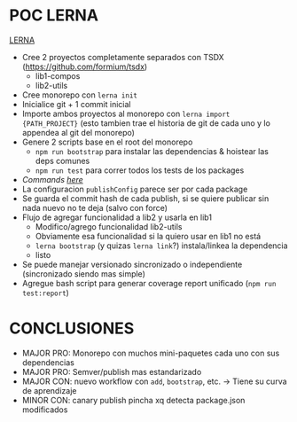  
# POC LERNA

[LERNA](https://github.com/lerna/lerna)

- Cree 2 proyectos completamente separados con TSDX (https://github.com/formium/tsdx)
  - lib1-compos
  - lib2-utils
- Cree monorepo con `lerna init`
- Inicialice git + 1 commit inicial
- Importe ambos proyectos al monorepo con `lerna import {PATH_PROJECT}`
  (esto tambien trae el historia de git de cada uno y lo appendea al git del monorepo)
- Genere 2 scripts base en el root del monorepo
  - `npm run bootstrap` para instalar las dependencias & hoistear las deps comunes
  - `npm run test` para correr todos los tests de los packages
- *Commands [here](https://github.com/lerna/lerna/tree/master/commands)*
- La configuracion `publishConfig` parece ser por cada package
- Se guarda el commit hash de cada publish, si se quiere publicar sin nada nuevo no te deja (salvo con force)
- Flujo de agregar funcionalidad a lib2  y usarla en lib1
  - Modifico/agrego funcionalidad lib2-utils
  - Obviamente esa funcionalidad si la quiero usar en lib1 no está
  - `lerna bootstrap` (y quizas `lerna link`?) instala/linkea la dependencia
  - listo
- Se puede manejar versionado sincronizado o independiente (sincronizado siendo mas simple)
- Agregue bash script para generar coverage report unificado (`npm run test:report`)

# CONCLUSIONES
- MAJOR PRO: Monorepo con muchos mini-paquetes cada uno con sus dependencias
- MAJOR PRO: Semver/publish mas estandarizado
- MAJOR CON: nuevo workflow con `add`, `bootstrap`, etc. -> Tiene su curva de aprendizaje
- MINOR CON: canary publish pincha xq detecta package.json modificados

